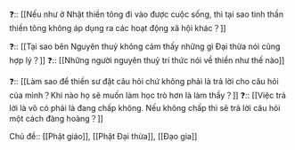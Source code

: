 ❓:: [[Nếu như ở Nhật thiền tông đi vào được cuộc sống, thì tại sao tinh thần thiền tông không áp dụng ra các hoạt động xã hội khác？]] 

❓:: [[Tại sao bên Nguyên thuỷ không cảm thấy những gì Đại thừa nói cũng hợp lý？]]
❓:: [[Những người nguyên thuỷ trí thức nói về thiền như thế nào]]


❓:: [[Làm sao để thiền sư đặt câu hỏi chứ không phải là trả lời cho câu hỏi của mình？Khi nào họ sẽ muốn làm học trò hơn là làm thầy？]] 
❓:: [[Việc trả lời là vô có phải là đang chấp không. Nếu không chấp thì sẽ trả lời câu hỏi một cách đàng hoàng？]] 

Chủ đề:: [[Phật giáo]], [[Phật Đại thừa]], [[Đạo gia]]
